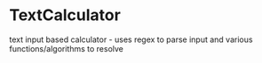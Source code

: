 # TextCalculator
text input based calculator - uses regex to parse input and various functions/algorithms to resolve
